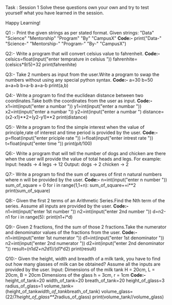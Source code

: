 Task : Session 1
 Solve these questions own your own and try to test yourself what you have learned in the 
session.

 Happy Learning!
 
 Q1 :- Print the given strings as per stated format.
 Given strings:
 "Data" "Science" "Mentorship" "Program"
 "By" "CampusX"
 **Code:-**
 print("Data-" "Science-" "Mentorship-" "Program-" "By-" "CampusX")


 Q2:- Write a program that will convert celsius value to fahrenheit.
**Code:-**
  celsics=float(input("enter temprature in celsius "))
  fahrenhite=(celsics*9/5)+32
  print(fahrenhite)


 Q3:- Take 2 numbers as input from the user.Write a program to swap 
the numbers without using any special python syntax.
**Code:-**
a=30
b=50
a=a+b
b=a-b
a=a-b
print(a,b)


 Q4:- Write a program to find the euclidean distance between two 
coordinates.Take both the coordinates from the user as input.
**Code:-**
x1=int(input("enter a numbar "))
y1=int(input("enter a numbar "))
x2=int(input("enter a numbar "))
y2=int(input("enter a numbar ")
distance=(x2-x1)**2+(y2-y1)**2
print(distance)


 Q5:- Write a program to find the simple interest when the value of 
principle,rate of interest and time period is provided by the user.
**Code:-**
p=float(input("enter priciple rate "))
i=float(input("enter intrest rate "))
t=float(input("enter time "))
print(p*i*t/100)
 
 Q6:- Write a program that will tell the number of dogs and chicken are 
there when the user will provide the value of total heads and legs.
 For example: Input: heads -> 4 legs -> 12  Output: dogs -> 2 chicken -> 2
 

 Q7:- Write a program to find the sum of squares of first n natural 
numbers where n will be provided by the user.
**Code:-**
n=int(input("enter n number "))
sum_of_square = 0
for i in range(1,1+n):
  sum_of_square+=i**2
print(sum_of_square)


 Q8:- Given the first 2 terms of an Arithmetic Series.Find the Nth term 
of the series. Assume all inputs are provided by the user.
**Code:-**
n1=int(input("enter 1st number "))
n2=int(input("enter 2nd number "))
d=n2-n1
for i in range(5):
  print(n1+i*d)

 Q9:- Given 2 fractions, find the sum of those 2 fractions.Take the 
numerator and denominator values of the fractions from the user.
**Code:-**
n1=int(input("enter 1st numerator "))
d1=int(input("enter 1st denominator "))
n2=int(input("enter 2nd numerator "))
d2=int(input("enter 2nd denominator "))
result=(n1*d2+n2*d1)/(d1*d2)
print(result)


 Q10:- Given the height, width and breadth of a milk tank, you have to 
find out how many glasses of milk can be obtained? Assume all the inputs are provided by the user.
Input: Dimensions of the milk tank H = 20cm, L = 20cm, B = 20cm  Dimensions of the glass h = 
3cm, r = 1cm
**Code:-**
height_of_tank=20
width_of_tank=20
breath_of_tank=20
height_of_glass=3
radius_of_glass=1
volume_tank=(height_of_tank*width_of_tank*breath_of_tank)
volume_glass=(22/7*height_of_glass**2*radius_of_glass)
print(volume_tank//volume_glass)
